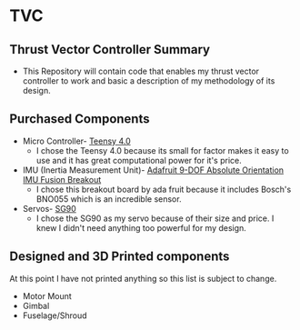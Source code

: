 # TVC
## Thrust Vector Controller Summary
* This Repository will contain code that enables my thrust vector controller to work and basic a description of my methodology of its design.
## Purchased Components
* Micro Controller- [Teensy 4.0](https://www.pjrc.com/store/teensy40.html)
  * I chose the Teensy 4.0 because its small for factor makes it easy to use and it has great computational power for it's price.
* IMU (Inertia Measurement Unit)- [Adafruit 9-DOF Absolute Orientation IMU Fusion Breakout](https://www.adafruit.com/product/2472)
  * I chose this breakout board by ada fruit because it includes Bosch's BNO055 which is an incredible sensor. 
* Servos- [SG90](http://www.ee.ic.ac.uk/pcheung/teaching/DE1_EE/stores/sg90_datasheet.pdf)
  * I chose the SG90 as my servo because of their size and price. I knew I didn't need anything too powerful for my design.
## Designed and 3D Printed components
At this point I have not printed anything so this list is subject to change.
* Motor Mount
* Gimbal
* Fuselage/Shroud
